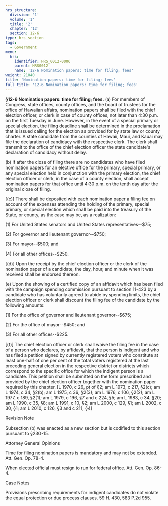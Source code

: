 ```yaml
---
hrs_structure:
  division: '1'
  volume: '1'
  title: '2'
  chapter: '12'
  section: 12-6
type: hrs_section
tags:
  - Government
menu:
  hrs:
    identifier: HRS_0012-0006
    parent: HRS0012
    name: '12-6 Nomination papers: time for filing; fees'
weight: 21040
title: 'Nomination papers: time for filing; fees'
full_title: '12-6 Nomination papers: time for filing; fees'
---
```

**§12-6 Nomination papers: time for filing; fees.** (a) For members of Congress, state offices, county offices, and the board of trustees for the office of Hawaiian affairs, nomination papers shall be filed with the chief election officer, or clerk in case of county offices, not later than 4:30 p.m. on the first Tuesday in June. However, in the event of a special primary or special election, the filing deadline shall be determined in the proclamation that is issued calling for the election as provided for by state law or county charter. A state candidate from the counties of Hawaii, Maui, and Kauai may file the declaration of candidacy with the respective clerk. The clerk shall transmit to the office of the chief election officer the state candidate's declaration of candidacy without delay.

(b) If after the close of filing there are no candidates who have filed nomination papers for an elective office for the primary, special primary, or any special election held in conjunction with the primary election, the chief election officer or clerk, in the case of a county election, shall accept nomination papers for that office until 4:30 p.m. on the tenth day after the original close of filing.

[(c)] There shall be deposited with each nomination paper a filing fee on account of the expenses attending the holding of the primary, special primary, or special election which shall be paid into the treasury of the State, or county, as the case may be, as a realization:

(1) For United States senators and United States representatives--$75;

(2) For governor and lieutenant governor--$750;

(3) For mayor--$500; and

(4) For all other offices--$250.

[(d)] Upon the receipt by the chief election officer or the clerk of the nomination paper of a candidate, the day, hour, and minute when it was received shall be endorsed thereon.

(e) Upon the showing of a certified copy of an affidavit which has been filed with the campaign spending commission pursuant to section 11-423 by a candidate who has voluntarily agreed to abide by spending limits, the chief election officer or clerk shall discount the filing fee of the candidate by the following amounts:

(1) For the office of governor and lieutenant governor--$675;

(2) For the office of mayor--$450; and

(3) For all other offices--$225.

[(f)] The chief election officer or clerk shall waive the filing fee in the case of a person who declares, by affidavit, that the person is indigent and who has filed a petition signed by currently registered voters who constitute at least one-half of one per cent of the total voters registered at the last preceding general election in the respective district or districts which correspond to the specific office for which the indigent person is a candidate. This petition shall be submitted on the form prescribed and provided by the chief election officer together with the nomination paper required by this chapter. [L 1970, c 26, pt of §2; am L 1973, c 217, §2(c); am L 1974, c 34, §2(b); am L 1975, c 36, §2(3); am L 1976, c 106, §2(2); am L 1977, c 189, §2(1); am L 1979, c 196, §7 and c 224, §5; am L 1983, c 34, §20; am L 1990, c 35, §8; am L 1991, c 10, §2; am L 2000, c 129, §1; am L 2002, c 30, §1; am L 2010, c 126, §3 and c 211, §4]

Revision Note

Subsection (b) was enacted as a new section but is codified to this section pursuant to §23G-15.

Attorney General Opinions

Time for filing nomination papers is mandatory and may not be extended. Att. Gen. Op. 78-4.

When elected official must resign to run for federal office. Att. Gen. Op. 86-4.

Case Notes

Provisions prescribing requirements for indigent candidates do not violate the equal protection or due process clauses. 59 H. 430, 583 P.2d 955.